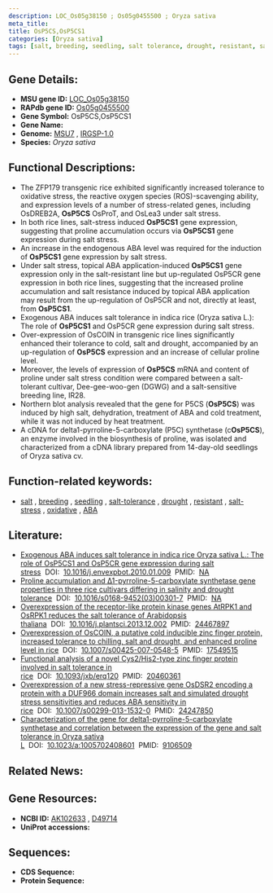 ```yaml
---
description: LOC_Os05g38150 ; Os05g0455500 ; Oryza sativa
meta_title:
title: OsP5CS,OsP5CS1
categories: [Oryza sativa]
tags: [salt, breeding, seedling, salt tolerance, drought, resistant, salt stress, oxidative,  ABA ]
---
```


## Gene Details:
- **MSU gene ID:** [LOC_Os05g38150](http://rice.uga.edu/cgi-bin/ORF_infopage.cgi?orf=LOC_Os05g38150)  
- **RAPdb gene ID:** [Os05g0455500](https://rapdb.dna.affrc.go.jp/locus/?name=Os05g0455500)  
- **Gene Symbol:** OsP5CS,OsP5CS1
- **Gene Name:**
- **Genome:**  [MSU7](http://rice.uga.edu/)&nbsp;,&nbsp;[IRGSP-1.0](https://rapdb.dna.affrc.go.jp/download/irgsp1.html)
- **Species:** *Oryza sativa*

## Functional Descriptions:
   - The ZFP179 transgenic rice exhibited significantly increased tolerance to oxidative stress, the reactive oxygen species (ROS)-scavenging ability, and expression levels of a number of stress-related genes, including OsDREB2A, **OsP5CS** OsProT, and OsLea3 under salt stress.
   - In both rice lines, salt-stress induced **OsP5CS1** gene expression, suggesting that proline accumulation occurs via **OsP5CS1** gene expression during salt stress.
   - An increase in the endogenous ABA level was required for the induction of **OsP5CS1** gene expression by salt stress.
   - Under salt stress, topical ABA application-induced **OsP5CS1** gene expression only in the salt-resistant line but up-regulated OsP5CR gene expression in both rice lines, suggesting that the increased proline accumulation and salt resistance induced by topical ABA application may result from the up-regulation of OsP5CR and not, directly at least, from **OsP5CS1**.
   - Exogenous ABA induces salt tolerance in indica rice (Oryza sativa L.): The role of **OsP5CS1** and OsP5CR gene expression during salt stress.
   - Over-expression of OsCOIN in transgenic rice lines significantly enhanced their tolerance to cold, salt and drought, accompanied by an up-regulation of **OsP5CS** expression and an increase of cellular proline level.
   - Moreover, the levels of expression of **OsP5CS** mRNA and content of proline under salt stress condition were compared between a salt-tolerant cultivar, Dee-gee-woo-gen (DGWG) and a salt-sensitive breeding line, IR28.
   - Northern blot analysis revealed that the gene for P5CS (**OsP5CS**) was induced by high salt, dehydration, treatment of ABA and cold treatment, while it was not induced by heat treatment.
   - A cDNA for delta1-pyrroline-5-carboxylate (P5C) synthetase (c**OsP5CS**), an enzyme involved in the biosynthesis of proline, was isolated and characterized from a cDNA library prepared from 14-day-old seedlings of Oryza sativa cv.

## Function-related keywords:
   - [salt](/tags/salt/)&nbsp;,&nbsp;[breeding](/tags/breeding/)&nbsp;,&nbsp;[seedling](/tags/seedling/)&nbsp;,&nbsp;[salt-tolerance](/tags/salt-tolerance/)&nbsp;,&nbsp;[drought](/tags/drought/)&nbsp;,&nbsp;[resistant](/tags/resistant/)&nbsp;,&nbsp;[salt-stress](/tags/salt-stress/)&nbsp;,&nbsp;[oxidative](/tags/oxidative/)&nbsp;,&nbsp;[ABA](/tags/ABA/)

## Literature:
   - [Exogenous ABA induces salt tolerance in indica rice Oryza sativa L.: The role of OsP5CS1 and OsP5CR gene expression during salt stress](https://www.doi.org/10.1016/j.envexpbot.2010.01.009)&nbsp;&nbsp;DOI:&nbsp;&nbsp;[10.1016/j.envexpbot.2010.01.009](https://www.doi.org/10.1016/j.envexpbot.2010.01.009)&nbsp;&nbsp;PMID:&nbsp;&nbsp;[NA](https://pubmed.ncbi.nlm.nih.gov/NA/)
   - [Proline accumulation and Δ1-pyrroline-5-carboxylate synthetase gene properties in three rice cultivars differing in salinity and drought tolerance](https://www.doi.org/10.1016/s0168-9452(03)00301-7)&nbsp;&nbsp;DOI:&nbsp;&nbsp;[10.1016/s0168-9452(03)00301-7](https://www.doi.org/10.1016/s0168-9452(03)00301-7)&nbsp;&nbsp;PMID:&nbsp;&nbsp;[NA](https://pubmed.ncbi.nlm.nih.gov/NA/)
   - [Overexpression of the receptor-like protein kinase genes AtRPK1 and OsRPK1 reduces the salt tolerance of Arabidopsis thaliana](https://www.doi.org/10.1016/j.plantsci.2013.12.002)&nbsp;&nbsp;DOI:&nbsp;&nbsp;[10.1016/j.plantsci.2013.12.002](https://www.doi.org/10.1016/j.plantsci.2013.12.002)&nbsp;&nbsp;PMID:&nbsp;&nbsp;[24467897](https://pubmed.ncbi.nlm.nih.gov/24467897/)
   - [Overexpression of OsCOIN, a putative cold inducible zinc finger protein, increased tolerance to chilling, salt and drought, and enhanced proline level in rice](https://www.doi.org/10.1007/s00425-007-0548-5)&nbsp;&nbsp;DOI:&nbsp;&nbsp;[10.1007/s00425-007-0548-5](https://www.doi.org/10.1007/s00425-007-0548-5)&nbsp;&nbsp;PMID:&nbsp;&nbsp;[17549515](https://pubmed.ncbi.nlm.nih.gov/17549515/)
   - [Functional analysis of a novel Cys2/His2-type zinc finger protein involved in salt tolerance in rice](https://www.doi.org/10.1093/jxb/erq120)&nbsp;&nbsp;DOI:&nbsp;&nbsp;[10.1093/jxb/erq120](https://www.doi.org/10.1093/jxb/erq120)&nbsp;&nbsp;PMID:&nbsp;&nbsp;[20460361](https://pubmed.ncbi.nlm.nih.gov/20460361/)
   - [Overexpression of a new stress-repressive gene OsDSR2 encoding a protein with a DUF966 domain increases salt and simulated drought stress sensitivities and reduces ABA sensitivity in rice](https://www.doi.org/10.1007/s00299-013-1532-0)&nbsp;&nbsp;DOI:&nbsp;&nbsp;[10.1007/s00299-013-1532-0](https://www.doi.org/10.1007/s00299-013-1532-0)&nbsp;&nbsp;PMID:&nbsp;&nbsp;[24247850](https://pubmed.ncbi.nlm.nih.gov/24247850/)
   - [Characterization of the gene for delta1-pyrroline-5-carboxylate synthetase and correlation between the expression of the gene and salt tolerance in Oryza sativa L](https://www.doi.org/10.1023/a:1005702408601)&nbsp;&nbsp;DOI:&nbsp;&nbsp;[10.1023/a:1005702408601](https://www.doi.org/10.1023/a:1005702408601)&nbsp;&nbsp;PMID:&nbsp;&nbsp;[9106509](https://pubmed.ncbi.nlm.nih.gov/9106509/)

## Related News:

## Gene Resources:
- **NCBI ID:**  [AK102633](http://www.ncbi.nlm.nih.gov/nuccore/AK102633)&nbsp;,&nbsp;[D49714](http://www.ncbi.nlm.nih.gov/nuccore/D49714)
- **UniProt accessions:** [](https://www.uniprot.org/uniprotkb//entry)

## Sequences:
- **CDS Sequence:**
- **Protein Sequence:**
